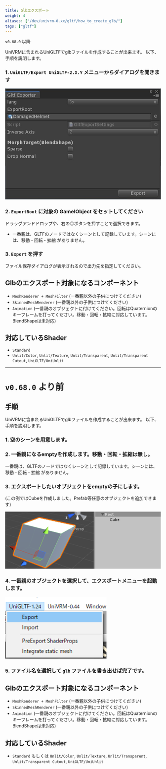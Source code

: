 ```yaml
---
title: Glbエクスポート
weight: 4
aliases: ["/dev/univrm-0.xx/gltf/how_to_create_glb/"]
tags: ["gltf"]
---
```


`v0.68.0` 以降

UniVRMに含まれるUniGLTFでglbファイルを作成することが出来ます。
以下、手順を説明します。

### 1. `UniGLTF/Export UniGLTF-2.X.Y` メニューからダイアログを開きます

![image](/images/unigltf/glb_export_dialog.jpg)

### 2. `ExportRoot` に対象の GameIObject をセットしてください

ドラッグアンドドロップや、右の◎ボタンを押すことで選択できます。

* 一番親は、GLTFのノードではなくシーンとして記録しています。シーンには、移動・回転・拡縮 がありません。

### 3. `Export` を押す

ファイル保存ダイアログが表示されるので出力先を指定してください。

## Glbのエクスポート対象になるコンポーネント

* `MeshRenderer + MeshFilter` (一番親以外の子供につけてください)
* `SkinnedMeshRenderer` (一番親以外の子供につけてください)
* `Animation` (一番親のオブジェクトに付けてください。回転はQuaternionのキーフレームを打ってください。移動・回転・拡縮に対応しています。BlendShapeは未対応)

## 対応しているShader

* `Standard`
* `Unlit/Color`, `Unlit/Texture`, `Unlit/Transparent`, `Unlit/Transparent Cutout`, `UniGLTF/UniUnlit`

----

# `v0.68.0` より前

## 手順

UniVRMに含まれるUniGLTFでglbファイルを作成することが出来ます。
以下、手順を説明します。

### 1. 空のシーンを用意します。


### 2. 一番親になるemptyを作成します。移動・回転・拡縮は無し。

一番親は、GLTFのノードではなくシーンとして記録しています。シーンには、移動・回転・拡縮 がありません。

### 3. エクスポートしたいオブジェクトをemptyの子にします。
(この例ではCubeを作成しました。Prefab等任意のオブジェクトを追加できます)

![image](/images/wiki/root_cube.png)

### 4. 一番親のオブジェクトを選択して、エクスポートメニューを起動します。

![image](/images/wiki/menu_unigltf_export.png)

### 5. ファイル名を選択して `glb` ファイルを書き出せば完了です。

## Glbのエクスポート対象になるコンポーネント

* `MeshRenderer + MeshFilter` (一番親以外の子供につけてください)
* `SkinnedMeshRenderer` (一番親以外の子供につけてください)
* `Animation` (一番親のオブジェクトに付けてください。回転はQuaternionのキーフレームを打ってください。移動・回転・拡縮に対応しています。BlendShapeは未対応)

## 対応しているShader

* `Standard` もしくは `Unlit/Color`, `Unlit/Texture`, `Unlit/Transparent`, `Unlit/Transparent Cutout`, `UniGLTF/UniUnlit`
